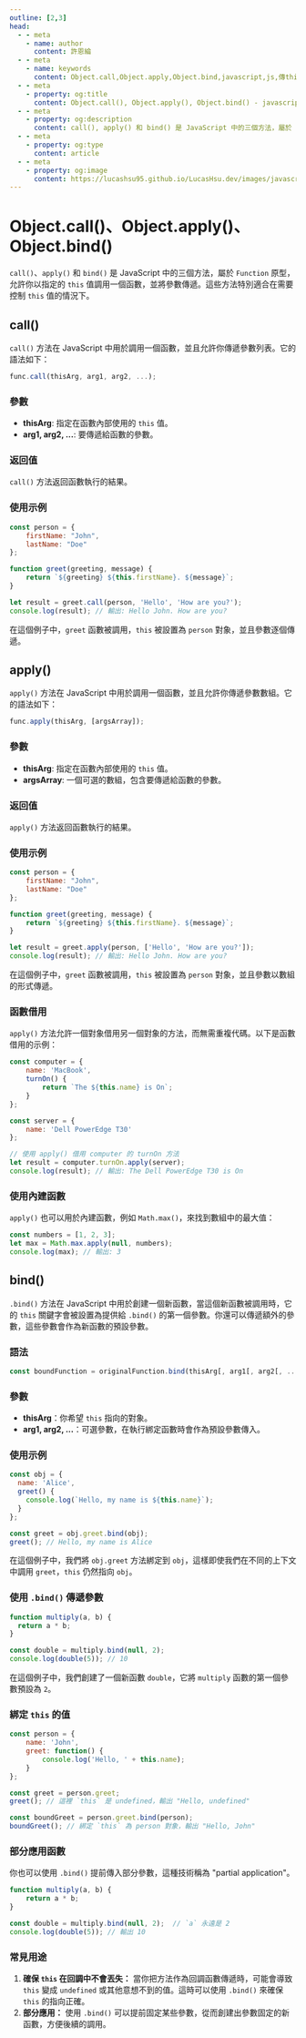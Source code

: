 ```yaml
---
outline: [2,3]
head:
  - - meta
    - name: author
      content: 許恩綸
  - - meta
    - name: keywords
      content: Object.call,Object.apply,Object.bind,javascript,js,傳this到函式
  - - meta
    - property: og:title
      content: Object.call(), Object.apply(), Object.bind() - javascript
  - - meta
    - property: og:description
      content: call(), apply() 和 bind() 是 JavaScript 中的三個方法，屬於 Function 原型，允許你以指定的 this 值調用一個函數，並將參數傳遞。這些方法特別適合在需要控制 this 值的情況下。
  - - meta
    - property: og:type
      content: article
  - - meta
    - property: og:image
      content: https://lucashsu95.github.io/LucasHsu.dev/images/javascript-cover.jpg
---
```


# **Object.call()、Object.apply()、Object.bind()**

`call()`、`apply()` 和 `bind()` 是 JavaScript 中的三個方法，屬於 `Function` 原型，允許你以指定的 `this` 值調用一個函數，並將參數傳遞。這些方法特別適合在需要控制 `this` 值的情況下。

## call()

`call()` 方法在 JavaScript 中用於調用一個函數，並且允許你傳遞參數列表。它的語法如下：

```javascript
func.call(thisArg, arg1, arg2, ...);
```

### 參數

- **thisArg**: 指定在函數內部使用的 `this` 值。
- **arg1, arg2, ...**: 要傳遞給函數的參數。

### 返回值

`call()` 方法返回函數執行的結果。

### 使用示例

```javascript
const person = {
    firstName: "John",
    lastName: "Doe"
};

function greet(greeting, message) {
    return `${greeting} ${this.firstName}. ${message}`;
}

let result = greet.call(person, 'Hello', 'How are you?');
console.log(result); // 輸出: Hello John. How are you?
```

在這個例子中，`greet` 函數被調用，`this` 被設置為 `person` 對象，並且參數逐個傳遞。

## apply()

`apply()` 方法在 JavaScript 中用於調用一個函數，並且允許你傳遞參數數組。它的語法如下：

```javascript
func.apply(thisArg, [argsArray]);
```

### 參數

- **thisArg**: 指定在函數內部使用的 `this` 值。
- **argsArray**: 一個可選的數組，包含要傳遞給函數的參數。

### 返回值

`apply()` 方法返回函數執行的結果。

### 使用示例

```javascript
const person = {
    firstName: "John",
    lastName: "Doe"
};

function greet(greeting, message) {
    return `${greeting} ${this.firstName}. ${message}`;
}

let result = greet.apply(person, ['Hello', 'How are you?']);
console.log(result); // 輸出: Hello John. How are you?
```

在這個例子中，`greet` 函數被調用，`this` 被設置為 `person` 對象，並且參數以數組的形式傳遞。

### 函數借用

`apply()` 方法允許一個對象借用另一個對象的方法，而無需重複代碼。以下是函數借用的示例：

```javascript
const computer = {
    name: 'MacBook',
    turnOn() {
        return `The ${this.name} is On`;
    }
};

const server = {
    name: 'Dell PowerEdge T30'
};

// 使用 apply() 借用 computer 的 turnOn 方法
let result = computer.turnOn.apply(server);
console.log(result); // 輸出: The Dell PowerEdge T30 is On
```

### 使用內建函數

`apply()` 也可以用於內建函數，例如 `Math.max()`，來找到數組中的最大值：

```javascript
const numbers = [1, 2, 3];
let max = Math.max.apply(null, numbers);
console.log(max); // 輸出: 3
```

## bind()

`.bind()` 方法在 JavaScript 中用於創建一個新函數，當這個新函數被調用時，它的 `this` 關鍵字會被設置為提供給 `.bind()` 的第一個參數。你還可以傳遞額外的參數，這些參數會作為新函數的預設參數。

### 語法

```javascript
const boundFunction = originalFunction.bind(thisArg[, arg1[, arg2[, ...]]])
```

### 參數

- **thisArg**：你希望 `this` 指向的對象。
- **arg1, arg2, ...**：可選參數，在執行綁定函數時會作為預設參數傳入。

### 使用示例

```javascript
const obj = {
  name: 'Alice',
  greet() {
    console.log(`Hello, my name is ${this.name}`);
  }
};

const greet = obj.greet.bind(obj);
greet(); // Hello, my name is Alice
```

在這個例子中，我們將 `obj.greet` 方法綁定到 `obj`，這樣即使我們在不同的上下文中調用 `greet`，`this` 仍然指向 `obj`。

### 使用 `.bind()` 傳遞參數

```javascript
function multiply(a, b) {
  return a * b;
}

const double = multiply.bind(null, 2);
console.log(double(5)); // 10
```

在這個例子中，我們創建了一個新函數 `double`，它將 `multiply` 函數的第一個參數預設為 `2`。

### 綁定 `this` 的值

```javascript
const person = {
    name: 'John',
    greet: function() {
        console.log('Hello, ' + this.name);
    }
};

const greet = person.greet;
greet(); // 這裡 `this` 是 undefined，輸出 "Hello, undefined"

const boundGreet = person.greet.bind(person);
boundGreet(); // 綁定 `this` 為 person 對象，輸出 "Hello, John"
```

### 部分應用函數

你也可以使用 `.bind()` 提前傳入部分參數，這種技術稱為 "partial application"。

```javascript
function multiply(a, b) {
    return a * b;
}

const double = multiply.bind(null, 2);  // `a` 永遠是 2
console.log(double(5)); // 輸出 10
```

### 常見用途

1. **確保 `this` 在回調中不會丟失：**
當你把方法作為回調函數傳遞時，可能會導致 `this` 變成 `undefined` 或其他意想不到的值。這時可以使用 `.bind()` 來確保 `this` 的指向正確。
2. **部分應用：**
使用 `.bind()` 可以提前固定某些參數，從而創建出參數固定的新函數，方便後續的調用。